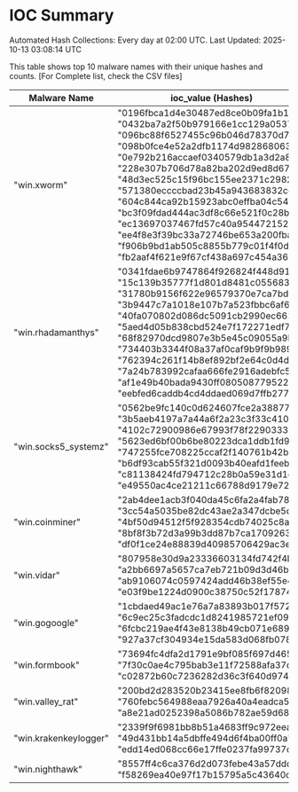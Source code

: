 # IOC Summary

Automated Hash Collections: Every day at 02:00 UTC. Last Updated: 2025-10-13 03:08:14 UTC

This table shows top 10 malware names with their unique hashes and counts. [For Complete list, check the CSV files]

| Malware Name | ioc_value (Hashes) | Count |
|--------------|--------------------|-------|
|  "win.xworm" |  "0196fbca1d4e30487ed8ce0b09fa1b1a"<br> "0432ba7a2f50b979166e1cc129a0537b"<br> "096bc88f6527455c96b046d78370d770"<br> "098b0fce4e52a2dfb1174d9828680633"<br> "0e792b216accaef0340579db1a3d2a8f"<br> "228e307b706d78a82ba202d9ed8d6732"<br> "48d3ec525c15f96bc155ee2371c29821"<br> "571380eccccbad23b45a943683832cc4"<br> "604c844ca92b15923abc0effba04c540"<br> "bc3f09fdad444ac3df8c66e521f0c28b"<br> "ec13697037467fd57c40a9544721522d"<br> "ee4f8e3f39bc33a72746be653a200fba"<br> "f906b9bd1ab505c8855b779c01f4f0d7"<br> "fb2aaf4f621e9f67cf438a697c454a36" | 14 |
|  "win.rhadamanthys" |  "0341fdae6b9747864f926824f448d919"<br> "15c139b35777f1d801d8481c055683ec"<br> "31780b9156f622e96579370e7ca7bd8e"<br> "3b9447c7a1018e107b7a523fbbc6af66"<br> "40fa070802d086dc5091cb2990ec6616"<br> "5aed4d05b838cbd524e7f172271edf77"<br> "68f82970dcd9807e3b5e45c09055a9b3"<br> "734403b3344f08a37af0caf9b9f9b989"<br> "762394c261f14b8ef892bf2e64c0d4df"<br> "7a24b783992cafaa666fe2916adebfc5"<br> "af1e49b40bada9430ff0805087795221"<br> "eebfed6caddb4cd4ddaed069d7ffb277" | 12 |
|  "win.socks5_systemz" |  "0562be9fc140c0d624607fce2a38877f"<br> "3b5aeb4197a7a44a6f2a23c3f33c4103"<br> "4102c72900986e67993f78f229033337"<br> "5623ed6bf00b6be80223dca1ddb1fd9a"<br> "747255fce708225ccaf2f140761b42b6"<br> "b6df93cab55f321d0093b40eafd1feeb"<br> "c81138424fd794712c28b0a59e31d1c9"<br> "e49550ac4ce21211c66788d9179e72cf" | 8 |
|  "win.coinminer" |  "2ab4dee1acb3f040da45c6fa2a4fab78"<br> "3cc54a5035be82dc43ae2a347dcbe5d9"<br> "4bf50d94512f5f928354cdb74025c8a3"<br> "8bf8f3b72d3a99b3dd87b7ca17092637"<br> "df0f1ce24e88839d40985706429ac3eb" | 5 |
|  "win.vidar" |  "807958e30d9a23336603134fd742f4bd"<br> "a2bb6697a5657ca7eb721b09d3d46ba9"<br> "ab9106074c0597424add46b38ef55e4a"<br> "e03f9be1224d0900c38750c52f178742" | 4 |
|  "win.gogoogle" |  "1cbdaed49ac1e76a7a83893b017f5720"<br> "6c9ec25c3fadcdc1d8241985721ef099"<br> "6fcbc219ae4f43e8138b49cb071e6899"<br> "927a37cf304934e15da583d068fb078b" | 4 |
|  "win.formbook" |  "73694fc4dfa2d1791e9bf085f697d465"<br> "7f30c0ae4c795bab3e11f72588afa37d"<br> "c02872b60c7236282d36c3f640d974ab" | 3 |
|  "win.valley_rat" |  "200bd2d283520b23415ee8fb6f820986"<br> "760febc564988eaa7926a40a4eadca55"<br> "a8e21ad0252398a5086b782ae59d680b" | 3 |
|  "win.krakenkeylogger" |  "2339f9f6981bb8b51a4683ff9c972eea"<br> "49d431bb14a5dbffe494d6f4ba00ff0a"<br> "edd14ed068cc66e17ffe0237fa99737c" | 3 |
|  "win.nighthawk" |  "8557ff4c6ca376d2d073febe43a57ddd"<br> "f58269ea40e97f17b15795a5c43640c8" | 2 |